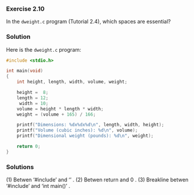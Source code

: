### Exercise 2.10
In the `dweight.c` program (Tutorial 2.4), which spaces are essential?

### Solution
Here is the `dweight.c` program:

```c
#include <stdio.h>

int main(void)
{
	int height, length, width, volume, weight;

	height =  8;
	length = 12;
	 width = 10;
	volume = height * length * width;
	weight = (volume + 165) / 166;

	printf("Dimensions: %dx%dx%d\n", length, width, height);
	printf("Volume (cubic inches): %d\n", volume);
	printf("Dimensional weight (pounds): %d\n", weight);

	return 0;
}
```

### Solutions
(1) Betwen ‘#include’ and ‘<stdio>’ .
(2) Betwen return and 0 .
(3) Breakline betwen ‘#include<sdio>’ and ‘int main()’ .